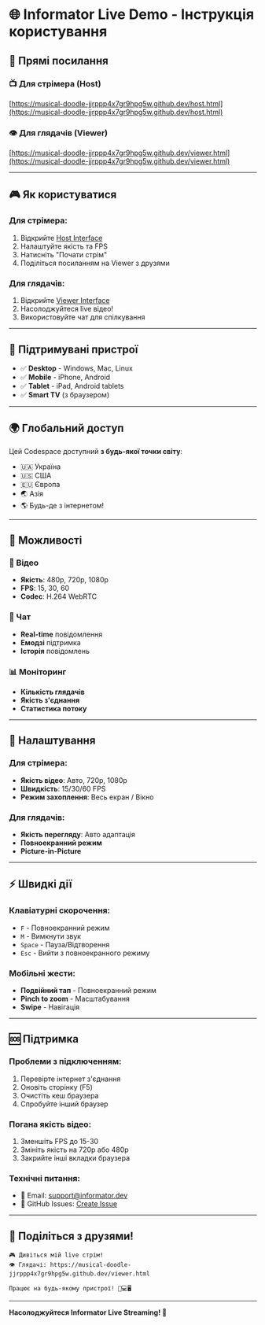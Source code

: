# 🌐 Informator Live Demo - Інструкція користування

## 🔗 Прямі посилання

### 📺 **Для стрімера (Host)**
[https://musical-doodle-jjrppp4x7gr9hpg5w.github.dev/host.html](https://musical-doodle-jjrppp4x7gr9hpg5w.github.dev/host.html)

### 👁️ **Для глядачів (Viewer)**
[https://musical-doodle-jjrppp4x7gr9hpg5w.github.dev/viewer.html](https://musical-doodle-jjrppp4x7gr9hpg5w.github.dev/viewer.html)

---

## 🎮 Як користуватися

### Для стрімера:
1. Відкрийте [Host Interface](https://musical-doodle-jjrppp4x7gr9hpg5w.github.dev/host.html)
2. Налаштуйте якість та FPS
3. Натисніть "Почати стрім"
4. Поділіться посиланням на Viewer з друзями

### Для глядачів:
1. Відкрийте [Viewer Interface](https://musical-doodle-jjrppp4x7gr9hpg5w.github.dev/viewer.html)
2. Насолоджуйтеся live відео!
3. Використовуйте чат для спілкування

---

## 📱 Підтримувані пристрої

- ✅ **Desktop** - Windows, Mac, Linux
- ✅ **Mobile** - iPhone, Android
- ✅ **Tablet** - iPad, Android tablets
- ✅ **Smart TV** (з браузером)

---

## 🌍 Глобальний доступ

Цей Codespace доступний **з будь-якої точки світу**:
- 🇺🇦 Україна
- 🇺🇸 США  
- 🇪🇺 Європа
- 🌏 Азія
- 🌎 Будь-де з інтернетом!

---

## 🎯 Можливості

### 🎥 Відео
- **Якість**: 480p, 720p, 1080p
- **FPS**: 15, 30, 60
- **Codec**: H.264 WebRTC

### 💬 Чат
- **Real-time** повідомлення
- **Емодзі** підтримка
- **Історія** повідомлень

### 📊 Моніторинг
- **Кількість глядачів**
- **Якість з'єднання**
- **Статистика потоку**

---

## 🔧 Налаштування

### Для стрімера:
- **Якість відео**: Авто, 720p, 1080p
- **Швидкість**: 15/30/60 FPS
- **Режим захоплення**: Весь екран / Вікно

### Для глядачів:
- **Якість перегляду**: Авто адаптація
- **Повноекранний режим**
- **Picture-in-Picture**

---

## ⚡ Швидкі дії

### Клавіатурні скорочення:
- `F` - Повноекранний режим
- `M` - Вимкнути звук
- `Space` - Пауза/Відтворення
- `Esc` - Вийти з повноекранного режиму

### Мобільні жести:
- **Подвійний тап** - Повноекранний режим
- **Pinch to zoom** - Масштабування
- **Swipe** - Навігація

---

## 🆘 Підтримка

### Проблеми з підключенням:
1. Перевірте інтернет з'єднання
2. Оновіть сторінку (F5)
3. Очистіть кеш браузера
4. Спробуйте інший браузер

### Погана якість відео:
1. Зменшіть FPS до 15-30
2. Змініть якість на 720p або 480p
3. Закрийте інші вкладки браузера

### Технічні питання:
- 📧 Email: support@informator.dev
- 💬 GitHub Issues: [Create Issue](https://github.com/Stefect/informator-2025/issues)

---

## 🌟 Поділіться з друзями!

```
🎮 Дивіться мій live стрім!
👁️ Глядачі: https://musical-doodle-jjrppp4x7gr9hpg5w.github.dev/viewer.html

Працює на будь-якому пристрої! 📱💻🖥️
```

---

**Насолоджуйтеся Informator Live Streaming! 🚀**